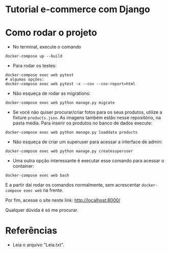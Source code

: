 # Tutorial e-commerce com Django

# Como rodar o projeto

- No terminal, execute o comando
```
docker-compose up --build
```

- Para rodar os testes:
```
docker-compose exec web pytest
# algumas opções:
docker-compose exec web pytest -x --cov --cov-report=html
```

- Não esqueça de rodar as migrations:
```
docker-compose exec web python manage.py migrate
```

- Se você não quiser procurar/criar fotos para os seus produtos, utilize a fixture `products.json`. As imagens também estão nesse repositório, na pasta media. Para inserir os produtos no banco de dados execute:
```
docker-compose exec web python manage.py loaddata products
```

- Não esqueça de criar um superuser para acessar a interface de admin:
```
docker-compose exec web python manage.py createsuperuser
```

- Uma outra opção interessante é executar esse comando para acessar o container:
```
docker-compose exec web bash
```

E a partir daí rodar os comandos normalmente, sem acrescentar `docker-compose exec web` na frente.

Por fim, acesse o site neste link: [http://localhost:8000/](http://localhost:8000/)

Qualquer dúvida é só me procurar.

# Referências

- Leia o arquivo "Leia.txt".

